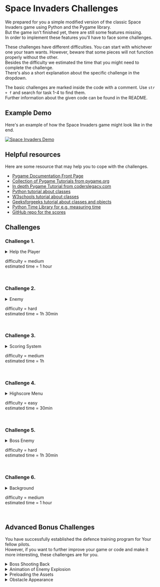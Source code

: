 # **Space Invaders Challenges**

We prepared for you a simple modified version of the classic Space Invaders game using Python and the Pygame library.\
But the game isn't finished yet, there are still some features missing.\
In order to implement these features you'll have to face some challenges.

These challenges have different difficulties. You can start with whichever one your team wants. However, beware that some pieces will not function properly without the other.\
Besides the difficulty we estimated the time that you might need to complete the challenge.\
There's also a short explanation about the specific challenge in the dropdown.

The basic challenges are marked inside the code with a comment. Use `str + f` and search for task 1-4 to find them.\
Further information about the given code can be found in the README.

## Example Demo

Here's an example of how the Space Invaders game might look like in the end.

[![Space Invaders Demo](https://img.youtube.com/vi/5hSqtYqUNSY/0.jpg)](https://www.youtube.com/watch?v=5hSqtYqUNSY)

## Helpful resources

Here are some resource that may help you to cope with the challenges.

- [Pygame Documentation Front Page](https://www.pygame.org/docs/)
- [Collection of Pygame Tutorials from pygame.org](https://www.pygame.org/wiki/tutorials)
- [In depth Pygame Tutorial from coderslegacy.com](https://coderslegacy.com/python/python-pygame-tutorial/)
- [Python tutorial about classes](https://docs.python.org/3/tutorial/classes.html)
- [W3schools tutorial about classes](https://www.w3schools.com/python/python_classes.asp)
- [Geeksforgeeks tutorial about classes and objects](https://www.geeksforgeeks.org/python-classes-and-objects/)
- [Python Time Library for e.g. measuring time](https://docs.python.org/3/library/random.html)
- [GitHub repo for the scores](https://github.com/simon1573/Roadrunner/blob/master/leaderboard.py)

## Challenges

### Challenge 1.

<details>
<summary>Help the Player</summary>

You can't fight back and the Earth is doomed. Save the Earth by sending a strong warrior to fight on behalf of humanity.\
Finish the Player class. Fight For All That's Beautiful In The World.

- Add the ability for the player to move up, down, left and right as a top tier pilot.
- Help the player to destroy the enemies with installed lasers.

</details>

difficulty = medium\
estimated time = 1 hour

 <br>

### Challenge 2.

<details>
<summary> Enemy</summary>

"It’s time to kick ass and chew bubble gum…and I’m all outta gum."\
Enemies started to fear you. They came up with new tactics. Change the Enemy class to warn future pilots.

- Now there are two types of enemies that come after you. Use the enemy spritesheet to choose one.\
They are generated randomly with the help of the random module. Additionally modify the function `spawn_enemies` in `spaceInvaders.py` to reflect that.
- The second type of enemies have a bigger health bar. They cannot be killed so easily. Implement the health system for the enemies.
- The higher the level of a player, the "healthier" enemies become. Change the code to reflect this.
- You became too strong for them, so they also changed their movements. Now they can move left or right, depending on the random, until the obstacle and change direction afterward.

</details>

difficulty = hard\
estimated time = 1h 30min

<br>

### Challenge 3.

<details>
<summary>Scoring System</summary>

The government decided to establish a training program for the future pilots. In order to show the best of the best you'll need a saving system. Complete the Score class.

- In the class SpaceInvaders add the leveling system based on the score. Score for each enemy killed should be calculated based on the enemies rank and level of the player.
- You'll need functions for e.g. saving, loading and updating the scores.
- The results should be saved in `highscore.json`, in the folder is a JSON file to work with.
- Player name is already returned somewhere, take it from there.

</details>

difficulty = medium\
estimated time = 1h

<br>

### Challenge 4.

<details>
<summary>Highscore Menu</summary>

Training pilots is a hard task. We want to find the best fighters to save us from the doom. However, we are missing a top score board and can't show it to others to brag. Damn :(\
Help the participants to save their scores and display the leaders on the leaderboard. Work on the ScoreScreen class.

- Participant should be able to return to the main menu from the highscore screen.
- Read the JSON file and display the top scores.

</details>

difficulty = easy\
estimated time = 30min

<br>

### Challenge 5.

<details>
<summary> Boss Enemy</summary>

You had your fun with the goons, fight the boss now.

- Take a bigger alien ship from the spritesheet and make a new class inheriting from the existing Enemy for the Boss.
- Modify the SpaceInvaders class so that the boss enemy appears only once in a while.
- Remember to check for collisions between player and boss, bullets and boss.

</details>

difficulty = hard\
estimated time = 1h 30min

<br>

### Challenge 6.

<details>
<summary>Background</summary>

Endless Cosmos right now is a very dull dark place. Where are all the stars? Have enemies already destroyed them all? Are we too late? Work on the Background class.

- Add a background to the game.
- Still background doesn't give a feeling of movement. Make it move in a loop. Change the Background class.

</details>

difficulty = medium\
estimated time = 1 hour

<br>

## Advanced Bonus Challenges

You have successfully established the defence training program for Your fellow pilots.\
However, if you want to further improve your game or code and make it more interesting, these challenges are for you.

<details>
<summary>Boss Shooting Back</summary>

Enemies noticed how powerful you became. They need to mimic that power of Yours.

- Boss enemy gains the ability to shoot back on its own. Apart from the Enemy class, you may need to change the Bullet class as well.

</details>

<details>
<summary>Animation of Enemy Explosion</summary>

The game doesn't feel epic enough. We need explosions. Go ka-Boom.

- Add an explosion at the position of the enemy when it dies. The required assets are defined in the SpaceInvaders class.
- Add the explosion sounds.

</details>

<details>
<summary>Preloading the Assets</summary>

Loading every sprite, background, font and sound multiple times takes resources and space and is inefficient.

- Refactor the code in a way that the assets are already loaded and you only need to import a class.

</details>

<details>
<summary>Obstacle Appearance</summary>

Need to take a breath from the boss shooting back? Hide. Use random meteorites for shelter.

- Add an obstacle that blocks the bullets but can be destroyed by bullets.

</details>
